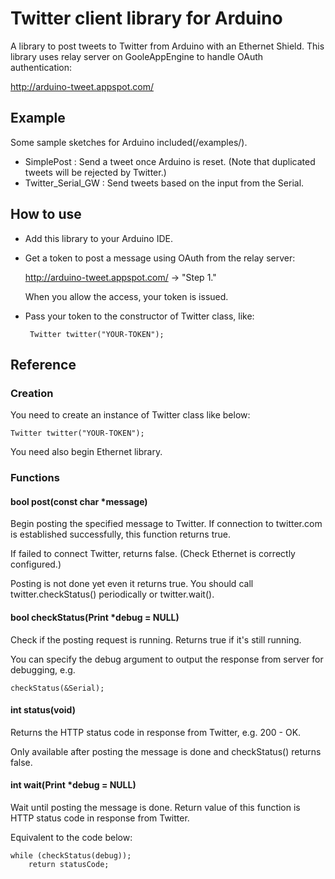 # Twitter client library for Arduino
A library to post tweets to Twitter from Arduino with an Ethernet Shield.
This library uses relay server on GooleAppEngine to handle OAuth authentication:

http://arduino-tweet.appspot.com/

## Example
Some sample sketches for Arduino included(/examples/).

 - SimplePost : Send a tweet once Arduino is reset. (Note that duplicated tweets
   will be rejected by Twitter.)
 - Twitter_Serial_GW : Send tweets based on the input from the Serial.

## How to use
 + Add this library to your Arduino IDE.
 
 + Get a token to post a message using OAuth from the relay server:
   
   http://arduino-tweet.appspot.com/ -> "Step 1."
    
   When you allow the access, your token is issued.

 + Pass your token to the constructor of Twitter class, like:

        Twitter twitter("YOUR-TOKEN");

## Reference
### Creation
You need to create an instance of Twitter class like below:

    Twitter twitter("YOUR-TOKEN");

You need also begin Ethernet library.

### Functions
#### bool post(const char *message)

Begin posting the specified message to Twitter. If connection to twitter.com is established successfully, this function returns true.

If failed to connect Twitter, returns false. (Check Ethernet is correctly configured.)

Posting is not done yet even it returns true. You should call twitter.checkStatus() periodically or twitter.wait().

#### bool checkStatus(Print *debug = NULL)

Check if the posting request is running. Returns true if it's still running.

You can specify the debug argument to output the response from server for debugging, e.g.

    checkStatus(&Serial);

#### int status(void)

Returns the HTTP status code in response from Twitter, e.g. 200 - OK.

Only available after posting the message is done and checkStatus() returns false.

#### int wait(Print *debug = NULL)

Wait until posting the message is done. Return value of this function is HTTP status code in response from Twitter.

Equivalent to the code below:

    while (checkStatus(debug));
        return statusCode;

